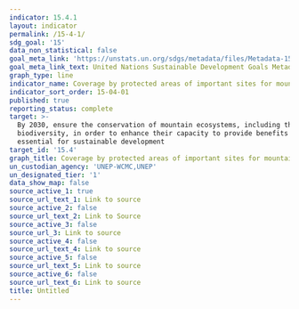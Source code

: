 ```yaml
---
indicator: 15.4.1
layout: indicator
permalink: /15-4-1/
sdg_goal: '15'
data_non_statistical: false
goal_meta_link: 'https://unstats.un.org/sdgs/metadata/files/Metadata-15-04-01.pdf'
goal_meta_link_text: United Nations Sustainable Development Goals Metadata (pdf 456kB)
graph_type: line
indicator_name: Coverage by protected areas of important sites for mountain biodiversity
indicator_sort_order: 15-04-01
published: true
reporting_status: complete
target: >-
  By 2030, ensure the conservation of mountain ecosystems, including their
  biodiversity, in order to enhance their capacity to provide benefits that are
  essential for sustainable development
target_id: '15.4'
graph_title: Coverage by protected areas of important sites for mountain biodiversity
un_custodian_agency: 'UNEP-WCMC,UNEP'
un_designated_tier: '1'
data_show_map: false
source_active_1: true
source_url_text_1: Link to source
source_active_2: false
source_url_text_2: Link to Source
source_active_3: false
source_url_3: Link to source
source_active_4: false
source_url_text_4: Link to source
source_active_5: false
source_url_text_5: Link to source
source_active_6: false
source_url_text_6: Link to source
title: Untitled
---
```

